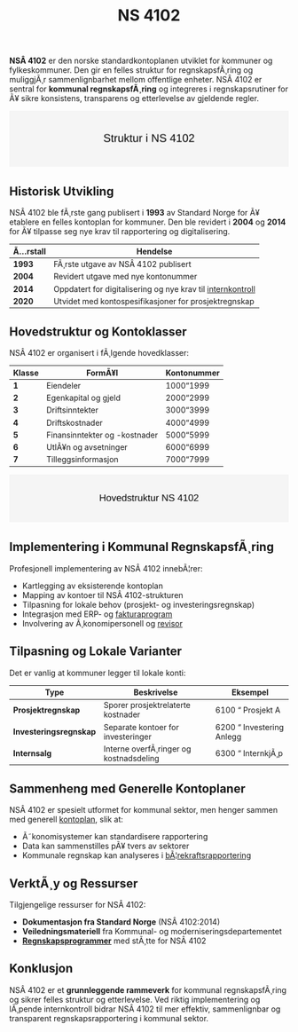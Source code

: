 ﻿---
title: "NS 4102"
meta_title: "NS 4102"
meta_description: '**NSÂ 4102** er den norske standardkontoplanen utviklet for kommuner og fylkeskommuner. Den gir en felles struktur for regnskapsfÃ¸ring og muliggjÃ¸r sammenlign...'
slug: ns-4102
type: blog
layout: pages/single
---

**NSÂ 4102** er den norske standardkontoplanen utviklet for kommuner og fylkeskommuner. Den gir en felles struktur for regnskapsfÃ¸ring og muliggjÃ¸r sammenlignbarhet mellom offentlige enheter. NSÂ 4102 er sentral for **kommunal regnskapsfÃ¸ring** og integreres i regnskapsrutiner for Ã¥ sikre konsistens, transparens og etterlevelse av gjeldende regler.

![Struktur i NSÂ 4102](ns-4102-structure.svg)

## Historisk Utvikling

NSÂ 4102 ble fÃ¸rste gang publisert i **1993** av Standard Norge for Ã¥ etablere en felles kontoplan for kommuner. Den ble revidert i **2004** og **2014** for Ã¥ tilpasse seg nye krav til rapportering og digitalisering.

| Ã…rstall | Hendelse |
|---------|----------|
| **1993** | FÃ¸rste utgave av NSÂ 4102 publisert |
| **2004** | Revidert utgave med nye kontonummer |
| **2014** | Oppdatert for digitalisering og nye krav til [internkontroll](/blogs/regnskap/hva-er-internkontroll "Hva er Internkontroll? Komplett Guide") |
| **2020** | Utvidet med kontospesifikasjoner for prosjektregnskap |

## Hovedstruktur og Kontoklasser

NSÂ 4102 er organisert i fÃ¸lgende hovedklasser:

| Klasse | FormÃ¥l | Kontonummer |
|--------|--------|-------------|
| **1** | Eiendeler | 1000“1999 |
| **2** | Egenkapital og gjeld | 2000“2999 |
| **3** | Driftsinntekter | 3000“3999 |
| **4** | Driftskostnader | 4000“4999 |
| **5** | Finansinntekter og -kostnader | 5000“5999 |
| **6** | UtlÃ¥n og avsetninger | 6000“6999 |
| **7** | Tilleggsinformasjon | 7000“7999 |

![NSÂ 4102 Hovedstruktur](ns-4102-main-structure.svg)

## Implementering i Kommunal RegnskapsfÃ¸ring

Profesjonell implementering av NSÂ 4102 innebÃ¦rer:

* Kartlegging av eksisterende kontoplan  
* Mapping av kontoer til NSÂ 4102-strukturen  
* Tilpasning for lokale behov (prosjekt- og investeringsregnskap)  
* Integrasjon med ERP- og [fakturaprogram](/blogs/regnskap/fakturaprogram "Hva er Fakturaprogram? En Komplett Guide til FakturahÃ¥ndtering")  
* Involvering av Ã¸konomipersonell og [revisor](/blogs/regnskap/hva-er-revisor "Hva er Revisor? Komplett Guide til Revisjon og Revisjonsplikt")

## Tilpasning og Lokale Varianter

Det er vanlig at kommuner legger til lokale konti:

| Type | Beskrivelse | Eksempel |
|------|-------------|----------|
| **Prosjektregnskap** | Sporer prosjektrelaterte kostnader | 6100 “ Prosjekt A |
| **Investeringsregnskap** | Separate kontoer for investeringer | 6200 “ Investering Anlegg |
| **Internsalg** | Interne overfÃ¸ringer og kostnadsdeling | 6300 “ InternkjÃ¸p |

## Sammenheng med Generelle Kontoplaner

NSÂ 4102 er spesielt utformet for kommunal sektor, men henger sammen med generell [kontoplan](/blogs/regnskap/hva-er-kontoplan "Hva er en Kontoplan? Komplett Guide til Kontoplaner i norsk regnskap"), slik at:

* Ã˜konomisystemer kan standardisere rapportering  
* Data kan sammenstilles pÃ¥ tvers av sektorer  
* Kommunale regnskap kan analyseres i [bÃ¦rekraftsrapportering](/blogs/regnskap/baerekraftsrapportering "Hva er bÃ¦rekraftsrapportering? Komplett Guide til ESG og Regnskap")

## VerktÃ¸y og Ressurser

Tilgjengelige ressurser for NSÂ 4102:

* **Dokumentasjon fra Standard Norge** (NSÂ 4102:2014)  
* **Veiledningsmateriell** fra Kommunal- og moderniseringsdepartementet  
* **[Regnskapsprogrammer](/blogs/regnskap/fakturaprogram "Hva er Fakturaprogram? En Komplett Guide til FakturahÃ¥ndtering")** med stÃ¸tte for NSÂ 4102

## Konklusjon

NSÂ 4102 er et **grunnleggende rammeverk** for kommunal regnskapsfÃ¸ring og sikrer felles struktur og etterlevelse. Ved riktig implementering og lÃ¸pende internkontroll bidrar NSÂ 4102 til mer effektiv, sammenlignbar og transparent regnskapsrapportering i kommunal sektor.






